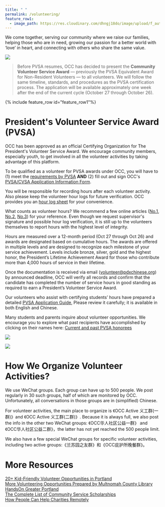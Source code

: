 ```yaml
---
title: " "
permalink: /volunteering/
feature_row1:
  - image_path: https://res.cloudinary.com/dhngj18do/image/upload/f_auto,q_auto/v1/images/activities/pvsacertorg1
---
```


We come together, serving our community where we raise our families, helping those who are in need, growing our passion for a better world with ‘love’ in heart, and connecting with others who share the same value.

![](https://res.cloudinary.com/dhngj18do/image/upload/f_auto,q_auto/v1/images/divider)

>Before PVSA resumes, OCC has decided to present the **Community Volunteer Service Award** — previously the PVSA Equivalent Award for Non-Resident Volunteers — to all volunteers. We will follow the same timeline, standards, and procedures as the PVSA certification process. The application will be available approximately one week after the end of the current cycle (October 27 through October 26).

{% include feature_row id="feature_row1"%}

# President's Volunteer Service Award (PVSA)

OCC has been approved as an official Certifying Organization for The President's Volunteer Service Award. We encourage community members, especially youth, to get involved in all the volunteer activities by taking advantage of this platform.

To be qualified as a volunteer for PVSA awards under OCC, you will have to (1) meet the [requirements by PVSA](https://presidentialserviceawards.gov/eligibility) **AND** (2) fill out and sign OCC's [PVSA/CVSA Application Information Form](https://docs.google.com/forms/d/e/1FAIpQLSenQAweeMl8y-07BPFxyz1VfMfD4M6bWOIpJxAoz6_F_iYhwA/viewform?usp=sf_link).

You will be responsible for recording hours after each volunteer activity. Also please keep the volunteer hour logs for future verification. OCC provides you an [hour log sheet](/assets/pdf/volunteer_hour_log_sheet.pdf) for your convenience.

What counts as volunteer hours? We recommend a few online articles ([No.1](https://www.realizedworth.com/2018/07/19/what-counts-as-volunteer-time/), [No.2](https://lcl.okstate.edu/volunteer/what-counts-service-hours.html), [No.3](http://www.gscwm.org/content/dam/girlscouts-gscwm/documents/GSCWM%20guidelines%20for%20Hours%20for%20PVSA.pdf)) for your reference. Even though we request supervisor's signature and possible hour log verification, it is still up to the volunteers themselves to report hours with the highest level of integrity.

Hours are measured over a 12-month period (Oct 27 through Oct 26) and awards are designated based on cumulative hours. The awards are offered in multiple levels and are designed to recognize each milestone of your service achievement. Levels include bronze, silver, gold and the highest honor, the President’s Lifetime Achievement Award for those who contribute more than 4,000 hours of service in their lifetime.

Once the documentation is received via email ([volunteer@pdxchinese.org](mailto:volunteer@pdxchinese.org)) by announced deadline, OCC will verify all records and confirm that the candidate has completed the number of service hours in good standing as required to earn a President’s Volunteer Service Award.

Our volunteers who assist with certifying students’ hours have prepared a detailed [PVSA Application Guide](/assets/pdf/PVSA_Application_Instruction_v2024.pdf), Please review it carefully; it is available in both English and Chinese.

Many students and parents inquire about volunteer opportunities. We encourage you to explore what past recipients have accomplished by clicking on their names here: [Current and past PVSA honorees](https://pdxchinese.org/pvsa/)  

![](https://res.cloudinary.com/dhngj18do/image/upload/f_auto,q_auto/v1/images/communities/pvsa_award)

![](https://res.cloudinary.com/dhngj18do/image/upload/f_auto,q_auto/v1/images/divider)

# How We Organize Volunteer Activities?

We use WeChat groups. Each group can have up to 500 people. We post regularly in 30 such groups, half of which are monitored by OCC. Unfortunately, all conversations in those groups are in (simplified) Chinese.

For volunteer activities, the main place to organize is 《OCC Active 义工群(一群)》and 《OCC Active 义工群(二群)》. Because it is always full, we also post the info in the other two WeChat groups: 《OCC华人社区公益一群》 and 《OCC华人社区公益二群》，the latter has not yet reached the 500 people limit.

We also have a few special WeChat groups for specific volunteer activities, including two active groups:《兰苏园之友群》和《OCC庇护所晚餐群》。

# More Resources

[20+ Kid-Friendly Volunteer Opportunities in Portland](http://www.pdxparent.com/family-friendly-volunteering-portland/)  
[More Volunteering Opportunities Prepared by Multnomah County Library](https://multcolib.org/community/volunteering-kids)  
[HandsOn Greater Portland](https://www.handsonportland.org/)  
[The Complete List of Community Service Scholarships](https://blog.prepscholar.com/community-service-scholarships-complete-list)  
[How People Can Help Charities Remotely](https://www.ireviews.com/remote-volunteer-opportunities/)  
